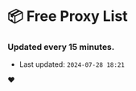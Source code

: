 # :package: Free Proxy List
### Updated every 15 minutes.

- Last updated: `2024-07-28 18:21`

:heart:
